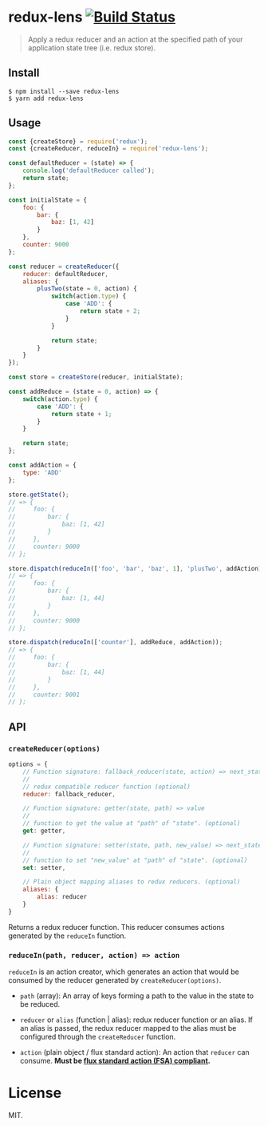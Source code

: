 # redux-lens [![Build Status](https://travis-ci.org/dashed/redux-lens.svg?branch=master)](https://travis-ci.org/dashed/redux-lens)

> Apply a redux reducer and an action at the specified path of your application state tree (i.e. redux store).

## Install

```
$ npm install --save redux-lens
$ yarn add redux-lens
```

## Usage

```js
const {createStore} = require('redux');
const {createReducer, reduceIn} = require('redux-lens');

const defaultReducer = (state) => {
    console.log('defaultReducer called');
    return state;
};

const initialState = {
    foo: {
        bar: {
            baz: [1, 42]
        }
    },
    counter: 9000
};

const reducer = createReducer({
    reducer: defaultReducer,
    aliases: {
        plusTwo(state = 0, action) {
            switch(action.type) {
                case 'ADD': {
                    return state + 2;
                }
            }

            return state;
        }
    }
});

const store = createStore(reducer, initialState);

const addReduce = (state = 0, action) => {
    switch(action.type) {
        case 'ADD': {
            return state + 1;
        }
    }

    return state;
};

const addAction = {
    type: 'ADD'
};

store.getState();
// => {
//     foo: {
//         bar: {
//             baz: [1, 42]
//         }
//     },
//     counter: 9000
// };

store.dispatch(reduceIn(['foo', 'bar', 'baz', 1], 'plusTwo', addAction));
// => {
//     foo: {
//         bar: {
//             baz: [1, 44]
//         }
//     },
//     counter: 9000
// };

store.dispatch(reduceIn(['counter'], addReduce, addAction));
// => {
//     foo: {
//         bar: {
//             baz: [1, 44]
//         }
//     },
//     counter: 9001
// };
```

## API

### `createReducer(options)`

```js
options = {
    // Function signature: fallback_reducer(state, action) => next_state
    //
    // redux compatible reducer function (optional)
    reducer: fallback_reducer,

    // Function signature: getter(state, path) => value
    //
    // function to get the value at "path" of "state". (optional)
    get: getter,

    // Function signature: setter(state, path, new_value) => next_state
    //
    // function to set "new_value" at "path" of "state". (optional)
    set: setter,

    // Plain object mapping aliases to redux reducers. (optional)
    aliases: {
        alias: reducer
    }
}
```

Returns a redux reducer function. This reducer consumes actions generated by the `reduceIn` function.

### `reduceIn(path, reducer, action) => action`

`reduceIn` is an action creator, which generates an action that would be consumed by the reducer generated by `createReducer(options)`.

- `path` (array): An array of keys forming a path to the value in the state to be reduced.

- `reducer` or `alias` (function | alias): redux reducer function or an alias. If an alias is passed, the redux reducer mapped to the alias must be configured through the `createReducer` function.

- `action` (plain object / flux standard action): An action that `reducer` can consume. **Must be [flux standard action (FSA) compliant](https://github.com/acdlite/flux-standard-action).**

License
=======

MIT.
